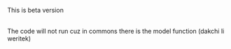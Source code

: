 <p>This is beta version<p><br>
The code will not run cuz in commons there is the model function (dakchi li weritek)